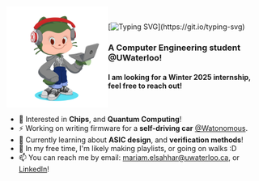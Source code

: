
 <img  alt="Octocat logo" src="/octocat.png" width ="200" align="left"> 
 <br>
 
 [![Typing SVG](https://readme-typing-svg.demolab.com?font=Fira+Code&pause=2000&color=07AF00&multiline=false&random=false&width=450&height=40&lines=I'm+Mariam+ElSahhar!)](https://git.io/typing-svg)
### A Computer Engineering student @UWaterloo!
#### I am looking for a Winter 2025 internship, feel free to reach out!
<br>

- 🔭 Interested in __Chips__, and __Quantum Computing__!
- ⚡ Working on writing firmware for a __self-driving car__ [@Watonomous](https://github.com/WATonomous).
- 🌱 Currently learning about __ASIC design__, and __verification methods__!
- 👯 In my free time, I'm likely making playlists, or going on walks :D
- 📫 You can reach me by email: mariam.elsahhar@uwaterloo.ca, or [LinkedIn](https://www.linkedin.com/in/mariamelsahhar/)!
<br>

<!-- <div style="display: flex; justify-content: center;">
  <img height="137px" src="https://github-readme-stats.vercel.app/api/top-langs/?username=mariamelsahharr&layout=compact&theme=transparent">
<a href ="https://spotify-github-profile.vercel.app/api/view?uid=2ikv58itqpl1jp26d3r7l3nib&redirect=true">
  <img src="https://spotify-github-profile.vercel.app/api/view?uid=2ikv58itqpl1jp26d3r7l3nib&cover_image=true&theme=natemoo-re&show_offline=true&background_color=121212&interchange=false&bar_color_cover=false&bar_color=53b14f">
 </a>
 </div>

  <!--   <img height="137px" src="https://github-readme-stats.vercel.app/api?username=mariamelsahharr&layout=compact&show_icons=true&theme=transparent">

